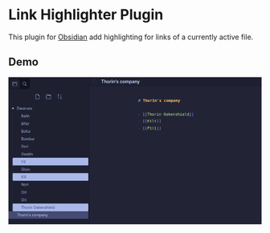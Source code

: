 # Link Highlighter Plugin

This plugin for [Obsidian](https://obsidian.md/) add highlighting for links of a currently active file.

## Demo
![demo.gif](https://github.com/soctim/obsidian-link-highlighter/blob/dev/src/resources/screenshots/demo.gif)